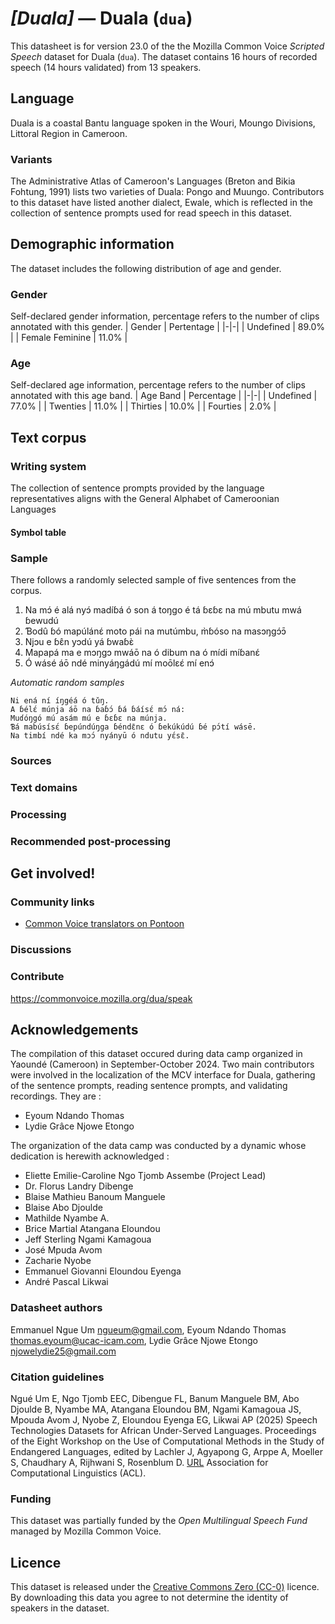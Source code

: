 # *[Duala]* &mdash; Duala (`dua`)
This datasheet is for version 23.0 of the the Mozilla Common Voice *Scripted Speech* dataset 
for Duala (`dua`). The dataset contains 16 hours of recorded
speech (14 hours validated) from 13 speakers.

## Language
Duala is a coastal Bantu language spoken in the Wouri, Moungo Divisions, Littoral Region in Cameroon.
<!-- {{LANGUAGE_DESCRIPTION}} -->
<!-- Provide a brief (1-2 paragraph) description of your language -->

### Variants
The Administrative Atlas of Cameroon's Languages (Breton and Bikia Fohtung, 1991) lists two varieties of Duala: Pongo and Muungo. Contributors to this dataset have listed another dialect, Ewale, which is reflected in the collection of sentence prompts used for read speech in this dataset.
<!-- {{VARIANT_DESCRIPTION}} -->
<!-- @ OPTIONAL @ -->
<!-- Describe the variants (MCV variants) of your language -->

## Demographic information
The dataset includes the following distribution of age and gender.
<!-- You can get a lot of the information in this section from https://analyzer.cv-toolbox.web.tr/browse -->

### Gender
Self-declared gender information, percentage refers to the number of clips annotated with this gender.
| Gender | Pertentage |
|-|-|
| Undefined | 89.0% |
| Female Feminine | 11.0% |
<!-- {{GENDER_TABLE}} -->
<!-- @ AUTOMATICALLY GENERATED @ -->
<!-- | Gender | Frequency |
|--------|-----------|
| male, masculine | ? |
| undeclared | ? |
| female, feminine | ? | -->

### Age
Self-declared age information, percentage refers to the number of clips annotated with this age band.
| Age Band | Percentage |
|-|-|
| Undefined | 77.0% |
| Twenties | 11.0% |
| Thirties | 10.0% |
| Fourties | 2.0% |
<!-- {{AGE_TABLE}} -->
<!-- @ AUTOMATICALLY GENERATED @ -->
<!-- | Age band | Frequency |
|----------|-----------|
| teens | ? |
| twenties | ? |
| thirties | ? |
| fourties | ? |
| fifties | ? |
   ...if other age ranges are present in your data, add rows... -->

## Text corpus
<!-- {{TEXT_CORPUS_DESCRIPTION}} -->
<!-- @ OPTIONAL @ -->
<!-- An overview of the text corpus, with information such as average length (in characters and words) of validated sentences. -->

### Writing system
The collection of sentence prompts provided by the language representatives aligns with the General Alphabet of Cameroonian Languages
<!-- {{WRITING_SYSTEM_DESCRIPTION}} -->
<!-- @ OPTIONAL @ -->
<!-- A description of the writing system (or writing systems) used in the text corpus -->

#### Symbol table
<!-- {{ALPHABET_TABLE}} -->
<!-- @ OPTIONAL @ -->
<!-- If the writing system is alphabetic, you can include the valid alphabet here -->

### Sample
There follows a randomly selected sample of five sentences from the corpus.

1. Na mɔ́ é alá nyɔ́ madíɓá ó son á toŋgo é tá ɓɛɓɛ na mú mbutu mwá ɓewudú
2. Ɓodû ɓó mapúlánɛ́ moto pái na mutúmbu, m̀ɓóso na masɔŋgɔ́ɔ̄
3. Njɔu e ɓɛ̂n yɔdú yá ɓwaɓɛ̀
4. Mapapá ma e mɔŋgɔ mwáō na ó dibum na ó mídi míɓanɛ́
5. Ó wásé áō ndé minyáŋgádú mí moōlɛɛ́ mí enɔ́

*Automatic random samples*

```
Ni ená ní íŋgéá ó tǔŋ.
A ɓélɛ́ múnja áō na ɓaɓɔ́ ɓá ɓáísɛ́ mɔ́ ná:
Muɗóŋgó mú asám mú e ɓɛɓɛ na múnja.
Ɓá mabúsísɛ́ ɓepúndúŋga ɓéndɛ̄nɛ ó ɓekúkúdú ɓé pɔ́tí wásē.
Na timbí ndé ka mɔɔ́ nyányū ó ndutu yɛ́sɛ̄.
```
<!-- {{SENTENCES_SAMPLE}} -->

### Sources
<!-- {{SOURCES_LIST}} -->
<!-- @ OPTIONAL @ -->
<!-- A list of sentence sources, can be curated to the top-N -->

### Text domains
<!-- {{TEXT_DOMAIN_DESCRIPTION}} -->
<!-- @ OPTIONAL @ -->
<!-- What text domains are represented in the corpus? -->

### Processing
<!-- {{PROCESSING_DESCRIPTION}} -->
<!-- @ OPTIONAL @ -->
<!-- How has the text data been processed -->

### Recommended post-processing
<!-- {{RECOMMENDED_POSTPROCESSING_DESCRIPTION}} -->
<!-- @ OPTIONAL @ -->
<!-- What should people do before they use the data, for example Unicode normalisation -->

## Get involved!

### Community links
* [Common Voice translators on Pontoon](https://pontoon.mozilla.org/dua/common-voice/contributors/)
<!-- {{COMMUNITY_LINKS_LIST}} -->
<!-- @ OPTIONAL @ -->
<!-- Links to community chats / fora -->

### Discussions
<!-- {{DISCUSSION_LINKS_LIST}} -->
<!-- @ OPTIONAL @ -->
<!-- Any links to discussions, for example on Discourse or other fora or blogs can be included here -->

### Contribute
https://commonvoice.mozilla.org/dua/speak
<!-- {{CONTRIBUTE_LINKS_LIST}} -->
<!-- Here you can include links for how to contribute to the dataset -->

## Acknowledgements
The compilation of this dataset occured during data camp organized in Yaoundé (Cameroon) in September-October 2024. Two main contributors were involved in the localization of the MCV interface for Duala, gathering of the sentence prompts, reading sentence prompts, and validating recordings. They are :
- Eyoum Ndando Thomas
- Lydie Grâce Njowe Etongo

The organization of the data camp was conducted by a dynamic whose dedication is herewith acknowledged :
- Eliette Emilie-Caroline Ngo Tjomb Assembe (Project Lead)
- Dr. Florus Landry Dibenge
- Blaise Mathieu Banoum Manguele
- Blaise Abo Djoulde
- Mathilde Nyambe A.
- Brice Martial Atangana Eloundou
- Jeff Sterling Ngami Kamagoua
- José Mpuda Avom
- Zacharie Nyobe
- Emmanuel Giovanni Eloundou Eyenga
- André Pascal Likwai

### Datasheet authors
Emmanuel Ngue Um <ngueum@gmail.com>, Eyoum Ndando Thomas <thomas.eyoum@ucac-icam.com>, Lydie Grâce Njowe Etongo <njowelydie25@gmail.com>
<!-- {{DATASHEET_AUTHORS_LIST}} -->
<!-- A list in the format of: Your Name <email@email.com> -->

### Citation guidelines
Ngué Um E, Ngo Tjomb EEC, Dibengue FL, Banum Manguele BM, Abo Djoulde B, Nyambe MA, Atangana Eloundou BM, Ngami Kamagoua JS, Mpouda Avom J, Nyobe Z, Eloundou Eyenga EG, Likwai AP (2025) Speech Technologies Datasets for African Under-Served Languages. Proceedings of the Eight Workshop on the Use of Computational Methods in the Study of Endangered Languages, edited by Lachler J, Agyapong G, Arppe A, Moeller S, Chaudhary A, Rijhwani S, Rosenblum D. [URL](https://aclanthology.org/2025.computel-main.pdf) 
Association for Computational Linguistics (ACL).
<!-- {{CITATION_DESCRIPTION}} -->
<!-- @ OPTIONAL @ -->
<!-- If you published a paper and would like people to cite it, you can include the BiBTeX here -->

### Funding
This dataset was partially funded by the *Open Multilingual Speech Fund* managed by Mozilla Common Voice.
<!-- {{FUNDING_DESCRIPTION}} -->
<!-- @ OPTIONAL @ -->
<!-- If you received any funding, you can include the acknowledgement here -->

## Licence
This dataset is released under the [Creative Commons Zero (CC-0)](https://creativecommons.org/public-domain/cc0/) licence. By downloading this data
you agree to not determine the identity of speakers in the dataset.
